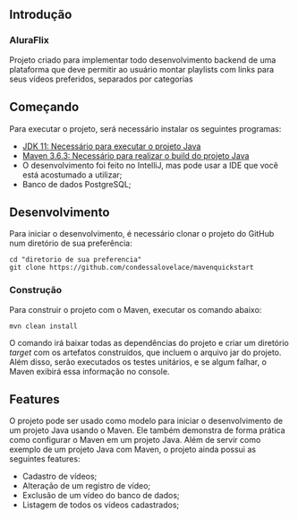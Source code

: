 ## Introdução 
### AluraFlix
Projeto criado para implementar todo desenvolvimento backend de uma plataforma que deve permitir ao usuário montar playlists com links para seus vídeos preferidos, separados por categorias

## Começando

Para executar o projeto, será necessário instalar os seguintes programas:

- [JDK 11: Necessário para executar o projeto Java](https://www.oracle.com/br/java/technologies/javase-jdk11-downloads.html)
- [Maven 3.6.3: Necessário para realizar o build do projeto Java](https://maven.apache.org/docs/3.6.3/release-notes.html)
- O desenvolvimento foi feito no IntelliJ, mas pode usar a IDE que você está acostumado a utilizar;
- Banco de dados PostgreSQL;

## Desenvolvimento

Para iniciar o desenvolvimento, é necessário clonar o projeto do GitHub num diretório de sua preferência:

```shell
cd "diretorio de sua preferencia"
git clone https://github.com/condessalovelace/mavenquickstart
```

### Construção

Para construir o projeto com o Maven, executar os comando abaixo:

```shell
mvn clean install
```

O comando irá baixar todas as dependências do projeto e criar um diretório *target* com os artefatos construídos, que incluem o arquivo jar do projeto. Além disso, serão executados os testes unitários, e se algum falhar, o Maven exibirá essa informação no console.

## Features

O projeto pode ser usado como modelo para iniciar o desenvolvimento de um projeto Java usando o Maven. Ele também demonstra de forma prática como configurar o Maven em um projeto Java.
Além de servir como exemplo de um projeto Java com Maven, o projeto ainda possui as seguintes features: 
- Cadastro de vídeos; 
- Alteração de um registro de vídeo; 
- Exclusão de um vídeo do banco de dados; 
- Listagem de todos os vídeos cadastrados;
